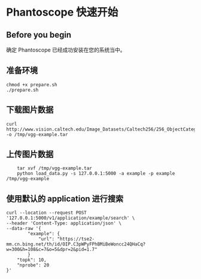 # Phantoscope 快速开始
## Before you begin
确定 Phantoscope 已经成功安装在您的系统当中。

## 准备环境
    chmod +x prepare.sh
    ./prepare.sh

## 下载图片数据

    curl http://www.vision.caltech.edu/Image_Datasets/Caltech256/256_ObjectCategories.tar -o /tmp/vgg-example.tar

## 上传图片数据
		tar xvf /tmp/vgg-example.tar
		python load_data.py -s 127.0.0.1:5000 -a example -p example /tmp/vgg-example
## 使用默认的 application 进行搜索

    curl --location --request POST '127.0.0.1:5000/v1/application/example/search' \
    --header 'Content-Type: application/json' \
    --data-raw '{
            "example": {
                "url": "https://tse2-mm.cn.bing.net/th/id/OIP.C3pWPyFPhBMiBeWoncc24QHaCq?w=300&h=108&c=7&o=5&dpr=2&pid=1.7"
            }
        "topk": 10,
        "nprobe": 20
    }'
